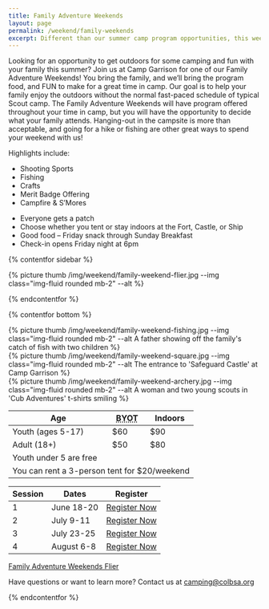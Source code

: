 ```yaml
---
title: Family Adventure Weekends
layout: page
permalink: /weekend/family-weekends
excerpt: Different than our summer camp program opportunities, this weekend is designed with your family in mind.
---
```


Looking for an opportunity to get outdoors for some camping and fun with your family this summer? Join us at Camp Garrison for one of our Family Adventure Weekends! You bring the family, and we’ll bring the program food, and FUN to make for a great time in camp. Our goal is to help your family enjoy the outdoors without the normal fast-paced schedule of typical Scout camp. The Family Adventure Weekends will have program offered throughout your time in camp, but you will have the opportunity to decide what your family attends. Hanging-out in the campsite is more than acceptable, and going for a hike or fishing are other great ways to spend your weekend with us!

Highlights include:

<div class="row"> 
  <div class="col">
    <ul>
      <li>Shooting Sports</li>
      <li>Fishing</li>
      <li>Crafts</li>
      <li>Merit Badge Offering</li>
      <li>Campfire & S’Mores</li>
    </ul>
  </div>
  <div class="col">
    <ul>
      <li>Everyone gets a patch</li>
      <li>Choose whether you tent or stay indoors at the Fort, Castle, or Ship</li>
      <li>Good food – Friday snack through Sunday Breakfast</li>
      <li>Check-in opens Friday night at 6pm</li>
    </ul>
  </div>
</div>

{% contentfor sidebar %}

{% picture thumb /img/weekend/family-weekend-flier.jpg --img class="img-fluid rounded mb-2" --alt %}

{% endcontentfor %}

{% contentfor bottom %}

<div class="row"> 
  <div class="col">
  {% picture thumb /img/weekend/family-weekend-fishing.jpg --img class="img-fluid rounded mb-2" --alt A father showing off the family's catch of fish with two children %}
  </div>
  <div class="col">
  {% picture thumb /img/weekend/family-weekend-square.jpg --img class="img-fluid rounded mb-2" --alt The entrance to 'Safeguard Castle' at Camp Garrison %}
  </div>
  <div class="col">
  {% picture thumb /img/weekend/family-weekend-archery.jpg --img class="img-fluid rounded mb-2" --alt A woman and two young scouts in 'Cub Adventures' t-shirts smiling %}
  </div>
</div>

<div class="row"> 
  <div class="col">
    <table class="table table-striped my-3 ">
      <thead class="text-center">
        <tr>
          <th scope="col">Age</th>
          <th scope="col"><abbr title="Bring your own tent">BYOT</abbr></th>
          <th scope="col">Indoors</th>
        </tr>
      </thead>
      <tbody>
          <tr>
            <td>Youth (ages 5-17)</td>
            <td>$60</td>
            <td>$90</td>
          </tr>
          <tr>
            <td>Adult (18+)</td>
            <td>$50</td>
            <td>$80</td>
          </tr>
          <tr>
            <td colspan="3">Youth under 5 are free</td>
          </tr>
          <tr>
            <td colspan="3">You can rent a 3-person tent for $20/weekend</td>
          </tr>
      </tbody>
    </table>
  </div> 
  <div class="col">
    <table class="table table-striped my-3 text-center">
      <thead>
        <tr>
          <th scope="col">Session</th>
          <th scope="col">Dates</th>
          <th scope="col">Register</th>
        </tr>
      </thead>
      <tbody>
          <tr>
            <td>1</td>
            <td>June 18-20</td>
            <td><a class="btn btn-primary btn-block" href="https://colbsa.doubleknot.com/event/family-adventure-weekend-june-18-20/2797976">Register Now</a></td>
          </tr>
          <tr>
            <td>2</td>
            <td>July 9-11</td>
            <td><a class="btn btn-primary btn-block" href="https://colbsa.doubleknot.com/event/family-adventure-weekend-july-9-11/2800191">Register Now</a></td>
          </tr>
          <tr>
            <td>3</td>
            <td>July 23-25</td>
            <td><a class="btn btn-primary btn-block" href="https://colbsa.doubleknot.com/event/family-adventure-weekend-july-23-25/2800192">Register Now</a></td>
          </tr>
          <tr>
            <td>4</td>
            <td>August 6-8</td>
            <td><a class="btn btn-primary btn-block" href="https://colbsa.doubleknot.com/event/family-adventure-weekend-august-6-8/2800193">Register Now</a></td>
          </tr>
      </tbody>
    </table>
    <div class="text-center">
      <a class="btn btn-primary btn-lg" target="_blank" href="/files/weekend_details/FamilyAdventureWeekends.pdf">Family Adventure Weekends Flier</a>
    </div>
  </div>
</div>

Have questions or want to learn more? Contact us at camping@colbsa.org

{% endcontentfor %}
